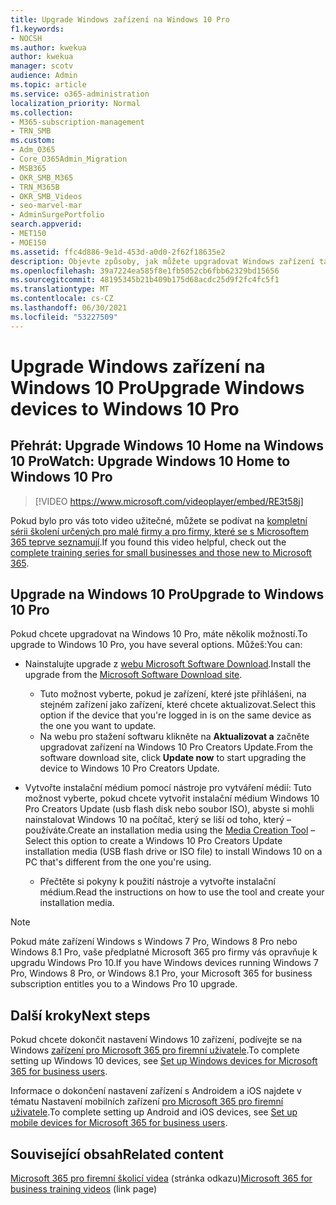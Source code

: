 ```yaml
---
title: Upgrade Windows zařízení na Windows 10 Pro
f1.keywords:
- NOCSH
ms.author: kwekua
author: kwekua
manager: scotv
audience: Admin
ms.topic: article
ms.service: o365-administration
localization_priority: Normal
ms.collection:
- M365-subscription-management
- TRN_SMB
ms.custom:
- Adm_O365
- Core_O365Admin_Migration
- MSB365
- OKR_SMB_M365
- TRN_M365B
- OKR_SMB_Videos
- seo-marvel-mar
- AdminSurgePortfolio
search.appverid:
- MET150
- MOE150
ms.assetid: ffc4d886-9e1d-453d-a0d0-2f62f18635e2
description: Objevte způsoby, jak můžete upgradovat Windows zařízení tak, Windows 10 Pro využívat pokročilejší funkce zabezpečení a podnikové sítě.
ms.openlocfilehash: 39a7224ea585f8e1fb5052cb6fbb62329bd15656
ms.sourcegitcommit: 48195345b21b409b175d68acdc25d9f2fc4fc5f1
ms.translationtype: MT
ms.contentlocale: cs-CZ
ms.lasthandoff: 06/30/2021
ms.locfileid: "53227509"
---
```

# <a name="upgrade-windows-devices-to-windows-10-pro"></a><span data-ttu-id="64c0e-103">Upgrade Windows zařízení na Windows 10 Pro</span><span class="sxs-lookup"><span data-stu-id="64c0e-103">Upgrade Windows devices to Windows 10 Pro</span></span>

## <a name="watch-upgrade-windows-10-home-to-windows-10-pro"></a><span data-ttu-id="64c0e-104">Přehrát: Upgrade Windows 10 Home na Windows 10 Pro</span><span class="sxs-lookup"><span data-stu-id="64c0e-104">Watch: Upgrade Windows 10 Home to Windows 10 Pro</span></span>

> [!VIDEO https://www.microsoft.com/videoplayer/embed/RE3t58j]

<span data-ttu-id="64c0e-105">Pokud bylo pro vás toto video užitečné, můžete se podívat na [kompletní sérii školení určených pro malé firmy a pro firmy, které se s Microsoftem 365 teprve seznamují](../business-video/index.yml).</span><span class="sxs-lookup"><span data-stu-id="64c0e-105">If you found this video helpful, check out the [complete training series for small businesses and those new to Microsoft 365](../business-video/index.yml).</span></span>

## <a name="upgrade-to-windows-10-pro"></a><span data-ttu-id="64c0e-106">Upgrade na Windows 10 Pro</span><span class="sxs-lookup"><span data-stu-id="64c0e-106">Upgrade to Windows 10 Pro</span></span>

<span data-ttu-id="64c0e-107">Pokud chcete upgradovat na Windows 10 Pro, máte několik možností.</span><span class="sxs-lookup"><span data-stu-id="64c0e-107">To upgrade to Windows 10 Pro, you have several options.</span></span> <span data-ttu-id="64c0e-108">Můžeš:</span><span class="sxs-lookup"><span data-stu-id="64c0e-108">You can:</span></span>

- <span data-ttu-id="64c0e-109">Nainstalujte upgrade z [webu Microsoft Software Download](https://go.microsoft.com/fwlink/?LinkID=836951).</span><span class="sxs-lookup"><span data-stu-id="64c0e-109">Install the upgrade from the [Microsoft Software Download site](https://go.microsoft.com/fwlink/?LinkID=836951).</span></span>
  - <span data-ttu-id="64c0e-110">Tuto možnost vyberte, pokud je zařízení, které jste přihlášeni, na stejném zařízení jako zařízení, které chcete aktualizovat.</span><span class="sxs-lookup"><span data-stu-id="64c0e-110">Select this option if the device that you're logged in is on the same device as the one you want to update.</span></span>
  - <span data-ttu-id="64c0e-111">Na webu pro stažení softwaru klikněte na **Aktualizovat a** začněte upgradovat zařízení na Windows 10 Pro Creators Update.</span><span class="sxs-lookup"><span data-stu-id="64c0e-111">From the software download site, click **Update now** to start upgrading the device to Windows 10 Pro Creators Update.</span></span>

- <span data-ttu-id="64c0e-112">Vytvořte instalační médium [](https://go.microsoft.com/fwlink/?LinkID=836960) pomocí nástroje pro vytváření médií: Tuto možnost vyberte, pokud chcete vytvořit instalační médium Windows 10 Pro Creators Update (usb flash disk nebo soubor ISO), abyste si mohli nainstalovat Windows 10 na počítač, který se liší od toho, který &ndash; používáte.</span><span class="sxs-lookup"><span data-stu-id="64c0e-112">Create an installation media using the [Media Creation Tool](https://go.microsoft.com/fwlink/?LinkID=836960) &ndash; Select this option to create a Windows 10 Pro Creators Update installation media (USB flash drive or ISO file) to install Windows 10 on a PC that's different from the one you're using.</span></span>
  - <span data-ttu-id="64c0e-113">Přečtěte si pokyny k použití nástroje a vytvořte instalační médium.</span><span class="sxs-lookup"><span data-stu-id="64c0e-113">Read the instructions on how to use the tool and create your installation media.</span></span>

> [!NOTE]
> <span data-ttu-id="64c0e-114">Pokud máte zařízení Windows s Windows 7 Pro, Windows 8 Pro nebo Windows 8.1 Pro, vaše předplatné Microsoft 365 pro firmy vás opravňuje k upgradu Windows Pro 10.</span><span class="sxs-lookup"><span data-stu-id="64c0e-114">If you have Windows devices running Windows 7 Pro, Windows 8 Pro, or Windows 8.1 Pro, your Microsoft 365 for business subscription entitles you to a Windows Pro 10 upgrade.</span></span>

## <a name="next-steps"></a><span data-ttu-id="64c0e-115">Další kroky</span><span class="sxs-lookup"><span data-stu-id="64c0e-115">Next steps</span></span>

<span data-ttu-id="64c0e-116">Pokud chcete dokončit nastavení Windows 10 zařízení, podívejte se na Windows [zařízení pro Microsoft 365 pro firemní uživatele](set-up-windows-devices.md).</span><span class="sxs-lookup"><span data-stu-id="64c0e-116">To complete setting up Windows 10 devices, see [Set up Windows devices for Microsoft 365 for business users](set-up-windows-devices.md).</span></span>

<span data-ttu-id="64c0e-117">Informace o dokončení nastavení zařízení s Androidem a iOS najdete v tématu Nastavení mobilních zařízení [pro Microsoft 365 pro firemní uživatele](set-up-mobile-devices.md).</span><span class="sxs-lookup"><span data-stu-id="64c0e-117">To complete setting up Android and iOS devices, see [Set up mobile devices for Microsoft 365 for business users](set-up-mobile-devices.md).</span></span>

## <a name="related-content"></a><span data-ttu-id="64c0e-118">Související obsah</span><span class="sxs-lookup"><span data-stu-id="64c0e-118">Related content</span></span>

<span data-ttu-id="64c0e-119">[Microsoft 365 pro firemní školicí videa](../business-video/index.yml) (stránka odkazu)</span><span class="sxs-lookup"><span data-stu-id="64c0e-119">[Microsoft 365 for business training videos](../business-video/index.yml) (link page)</span></span>

